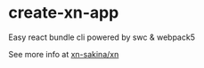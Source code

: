# create-xn-app

Easy react bundle cli powered by swc & webpack5

See more info at [xn-sakina/xn](https://github.com/xn-sakina/xn)
